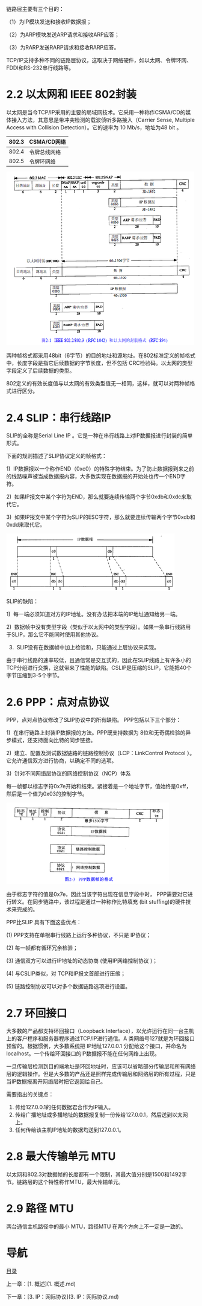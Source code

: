 链路层主要有三个目的：

（1）为IP模块发送和接收IP数据报；

（2）为ARP模块发送ARP请求和接收ARP应答；

（3）为RARP发送RARP请求和接收RARP应答。

TCP/IP支持多种不同的链路层协议，这取决于网络硬件，如以太网、令牌环网、FDDI和RS-232串行线路等。

# 2.2 以太网和 IEEE 802封装

以太网是当今TCP/IP采用的主要的局域网技术。它采用一种称作CSMA/CD的媒体接入方法，其意思是带冲突检测的载波侦听多路接入（Carrier Sense, Multiple Access with Collision Detection）。它的速率为 10 Mb/s，地址为48 bit 。

| 802.3 | CSMA/CD网络 |
| ----- | --------- |
| 802.4 | 令牌总线网络    |
| 802.5 | 令牌环网络     |

![graphic](img/chap2/img1.png)

两种帧格式都采用48bit（6字节）的目的地址和源地址。在802标准定义的帧格式中，长度字段是指它后续数据的字节长度，但不包括 CRC检验码。以太网的类型字段定义了后续数据的类型。

802定义的有效长度值与以太网的有效类型值无一相同，这样，就可以对两种帧格式进行区分。

# 2.4 SLIP：串行线路IP

SLIP的全称是Serial Line IP 。它是一种在串行线路上对IP数据报进行封装的简单形式。

下面的规则描述了SLIP协议定义的帧格式：

1)  IP数据报以一个称作END（0xc0）的特殊字符结束。为了防止数据报到来之前的线路噪声被当成数据报内容，大多数实现在数据报的开始处也传一个END字符。

2)  如果IP报文中某个字符为END，那么就要连续传输两个字节0xdb和0xdc来取代它。

3)  如果IP报文中某个字符为SLIP的ESC字符，那么就要连续传输两个字节0xdb和0xdd来取代它。

![graphic](img/chap2/img2.png)

SLIP的缺陷：

1)  每一端必须知道对方的IP地址。没有办法把本端的IP地址通知给另一端。

2)  数据帧中没有类型字段（类似于以太网中的类型字段）。如果一条串行线路用于SLIP，那么它不能同时使用其他协议。

3)  SLIP没有在数据帧中加上检验和，只能通过上层协议来实现。

由于串行线路的速率较低，且通信常是交互式的，因此在SLIP线路上有许多小的TCP分组进行交换，这就带来了性能的缺陷。CSLIP是压缩的SLIP，它能把40个字节压缩到3-5个字节。

# 2.6 PPP：点对点协议

PPP，点对点协议修改了SLIP协议中的所有缺陷。 PPP包括以下三个部分：

1)  在串行链路上封装IP数据报的方法。PPP既支持数据为 8位和无奇偶检验的异步模式，还支持面向比特的同步链接。

2)  建立、配置及测试数据链路的链路控制协议（LCP：LinkControl Protocol ）。它允许通信双方进行协商，以确定不同的选项。

3)  针对不同网络层协议的网络控制协议（NCP）体系

每一帧都以标志字符0x7e开始和结束。紧接着是一个地址字节，值始终是0xff，然后是一个值为0x03的控制字节。

![graphic](img/chap2/img3.png)

由于标志字符的值是0x7e，因此当该字符出现在信息字段中时， PPP需要对它进行转义。在同步链路中，该过程是通过一种称作比特填充 (bit stuffing)的硬件技术来完成的。

PPP比SLIP 具有下面这些优点： 

(1) PPP支持在单根串行线路上运行多种协议，不只是 IP协议；

(2) 每一帧都有循环冗余检验；

(3) 通信双方可以进行IP地址的动态协商 (使用IP网络控制协议 )；

(4) 与CSLIP类似，对 TCP和IP报文首部进行压缩； 

(5) 链路控制协议可以对多个数据链路选项进行设置。

# 2.7 环回接口

大多数的产品都支持环回接口（Loopback Interface），以允许运行在同一台主机上的客户程序和服务器程序通过TCP/IP进行通信。A 类网络号127就是为环回接口预留的。根据惯例，大多数系统把 IP地址127.0.0.1 分配给这个接口，并命名为localhost。一个传给环回接口的IP数据报不能在任何网络上出现。

一旦传输层检测到目的端地址是环回地址时，应该可以省略部分传输层和所有网络层的逻辑操作。但是大多数的产品还是照样完成传输层和网络层的所有过程，只是当IP数据报离开网络层时把它返回给自己。

需要指出的关键点：

1. 传给127.0.0.1的任何数据君合作为IP输入。
2. 传给广播地址或多播地址的数据报复制一份传给127.0.0.1，然后送到以太网上。
3. 任何传给该主机IP地址的数据均送到127.0.0.1。

# 2.8 最大传输单元 MTU

以太网和802.3对数据帧的长度都有一个限制，其最大值分别是1500和1492字节。链路层的这个特性称作MTU，最大传输单元。

# 2.9 路径 MTU

两台通信主机路径中的最小 MTU，路径MTU 在两个方向上不一定是一致的。

# 导航

[目录](README.md)

上一章：[1. 概述](1. 概述.md)

下一章：[3. IP：网际协议](3. IP：网际协议.md)

